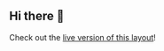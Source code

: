 ## Hi there 👋

Check out the [live version of this layout](https://yourusername.github.io/yourrepository/)!
